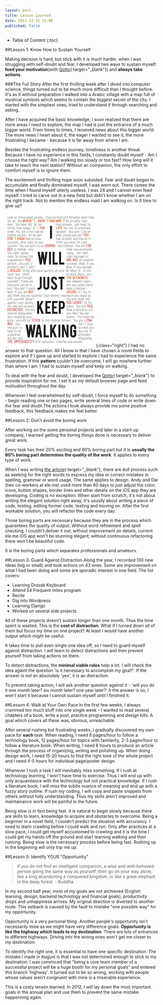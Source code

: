 ```yaml
---
layout: post
title: Lesson Learned
date: 2011-12-31 21:00
published: false
---
```

* Table of Content
{:toc}

##Lesson 1: Know How to Sustain Yourself

  Making decision is hard, but stick with it is much harder. when I was struggling with self-doubt and fear, I developed two ways to sustain myself: **feed your motivation**(with [Qotto][link_to_qotto]{:target="_blank"}) and **always take actions**.

###The Full Story
  After the first thrilling week after I dived into computer science, things turned out to be much more difficult than I thought before. It's as if without preparation I walked into a Arabic village with a map full of mystical symbols which seems to contain the biggest secret of the city. I started with the simpliest ones, tried to understand it through searching and asking.

  After I have acquired the basic knowledge, I soon realized that there are more areas I need to explore, the map I had is just the entrance of a much bigger world. From times to times, I received news about this bigger world. The more news I heart about it, the eager I wanted to see it, the more frustrating I became - because it is far away from where I am.

  Besides the frustrating endless journey, loneliness is another threat. Because I have no experience in this fields, I constantly doubt myself - Am I choose the right way? Am I walking too slowly or too fast? How long will it take to reach the next station? Without an companion, the only effort to comfort myself is to ignore them.

  The excitement and thrilling hope soon subsided. Fear and doubt began to accumulate and finally dominated myself. I was worn out. There comes the time when I found myself ulterly useless. I was 24 and I cannot even feed myself. I tried to carve out in a new field but didn't know whether I am on the right track. Not to mention the endless road I am walking on.
  Is it time to give up?

  ![My yelling self](/images/yelling.jpg){:class="right"}
  I had no answer to that question. All I know is that I have chosen a novel fields to explore and if I gave up and started to explore I had to experience the same frustration. If this **pattern** couldn't be overcome, I will go nowhere further than where I am. I had to sustain myself and keep on walking.

  To deal with the fear and doubt, I developed the [Qotto][link_to_qotto]{:target="_blank"} to provide inspiration for me. I set it as my default browser page and feed motivation throughout the day.

  Whenever I feel overwhelmed by self-doubt, I force myself to do something - begin reading one or two pages, write several lines of code or write down the fear and doubt.The actions I took always provide me some positive feedback, this feedback makes me feel better.

##Lesson 2: Don't avoid the boring work

  After working on the some personal projects and later in a start-up company, I learned getting the boring things done is necessary to deliver great work.

  Every task has their 20% exciting and 80% boring part but it is **usually the 80% boring part determines the quality of the work**. It applies to every type of work.

  When I was writing [the article][link_to_adult_learning]{:target="_blank"}, there are dull process such as seeking for the right words to express my idea or correct mistakes in spelling, grammar or word usage. The same applies to design. Andy and Dai (two co-workers at ele.me) used more than 60 days to just adjust the color, icons, button shapes, border lines and other details on the iOS app they are developing. Coding is no exception. When start from scratch, it's not about writing the elegant solution right away, it's ususlly about writing a piece of code, testing, editing former code, testing and moving on. After the first workable solution, you will refactor the code every day.

  Those boring parts are necessary because they are in the process which guarantees the quality of output. Without word refinement and spell checking, I couldn't deliver it out; without improvement on details, current ele.me iOS app won't be stunning elegant; without continuous refactoring there won't be beautiful code.

  It is the boring parts which separates professionals and amateurs.

##Lesson 3: Guard Against Distraction
  Along the year, I recorded 130 new ideas (big or small) and took actions on 43 ones. Some are improvement on what I had been doing and some are sporadic interest in one field. The list covers:

  * Learning Drovak Keyboard
  * Attend 54 Frequent miles program
  * Recite <the old man and sea>
  * Dig into Wordpress
  * Learning Django
  * Worked on several side projects

  All of these projects doesn't sustain longer than one month. Thus the time spent is wasted. This is the **cost of distraction**. What if I turned down all of them but focus my time on one project? At least I would have another output which might be useful.

  It takes time to pull even single one idea off, so I need to guard myself against distraction. I will learn to detect distractions and then prevent yourself from taking actions on them.

  To detect distractions, the **minimal viable rules** help a lot. I will check the idea againt the question 'is it necessary to accomplish my goal?'. If the answer is not an absolutely 'yes', it is an distraction.

  To prevent taking action, I will ask another question against it - 'will you do it one month later? six month later? one year later?' It the answer is no, I won't start it because I cannot sustain myself until I finished it.


##Lesson 4: Walk at Your Own Pace
  In the first few weeks, I always crammed too much stuff into one single week - I wanted to read several chapters of a book, write a post, practice programming and design kills. A goal which covers all these was, obvious, unreachable.

  After several rushing but frustrating weeks, I gradually discovered my own pace for **each** task. When reading, I need 8 pages/hour to follow a technology book, 12 pages/hour for topics with familarity, 2-3 pages/hour to follow a literature book. When writing, I need 8 hours to produce an article through the process of organizing, writing and polishing up. When doing design work, I need 15-20 hours to find the right tone of the whole project and I need 4-5 hours for individual page/poster design.

  Whenever I rush a task I will inevitably miss something. If I rush at technology learning, I won't have time to exercise. Thus I will end up with only acquaintance with the technology but not practical knowledge. If I rush a literature book, I will miss the subtle nuance of meaning and end up with a fuzzy story outline. If rush my coding, I will copy and paste snippets from others without fully understanding. Thus my skills aren't improved and maintainance work will be painful in the future.

  Being slow is in fact being fast. It is natural to begin slowly because there are skills to learn, knowledge to acquire and obstacles to overcome. Being a beginner in a novel field, I couldn't predict the situation with accurancy. I need to learn crawling before I could walk and run. Only after practices at a slow pace, I could get myself accustomed to crawling and it is the time I could get my hands off the ground and start learning walking and then running. Being slow is the necessary process before being fast. Rushing up in the beginning will only trip me up.

##Lesson 5: Identify YOUR "Opportunity"
  >If you do not find an intelligent companion, a wise and well-behaved person going the same way as yourself, then go on your way alone, like a king abandoning a conquered kingdom, or like a great elephant in the deep forest. - Buddha

  In my second half year, most of my goals are not archieved (English learning, design, backend technology and financial goals), productivity drops and unhappiness arrives. My original direction is diverted to another route. This setback is caused by the fault to mistake "one possible way" for my opportunity.

  Opportunity is a very personal thing. Another people's opportunity isn't necessarily mine as we might have very difference goals. **Opportunity is like the highway which leads to my destination**. There are lots of entrances to different highways. Driving into the wrong ones won't get me closer to my destination.

  To identify the right one, it is essential to have one specific destination. The mistake I made in August is that I was not determined enough to stick to my destination. I was convinced that "being a core team member of a successful project will be a huge booth for my personal goals" and entered this branch 'highway'. It turned out to be so wrong, working with people whose values aren't congruent with mine is a miserable experience.

  This is a costy lesson learned. In 2012, I will lay down the most important goals in the annual plan and use them to prevent the same mistake happenning again.


[link_to_qotto]: http://quote.yangchenyun.com "My Quotes"
[link_to_adult_learning]: http://ge.tt/3XTYjJg "Presentation about what hinders adult from learning"
